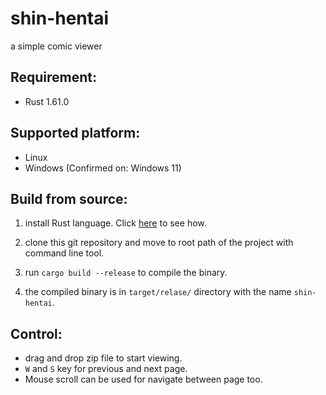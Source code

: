 # shin-hentai
a simple comic viewer

## Requirement:
- Rust 1.61.0

## Supported platform:
- Linux
- Windows (Confirmed on: Windows 11)

## Build from source:
1. install Rust language. Click [here](https://www.rust-lang.org/learn/get-started) to see how.

2. clone this git repository and move to root path of the project with command line tool.

3. run `cargo build --release` to compile the binary.

4. the compiled binary is in `target/relase/` directory with the name `shin-hentai`.

## Control:
- drag and drop zip file to start viewing.
- `W` and `S` key for previous and next page.
- Mouse scroll can be used for navigate between page too.